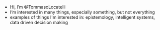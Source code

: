 - Hi, I’m @TommasoLocatelli
- I’m interested in many things, especially something, but not everything
- examples of things I'm interested in: epistemology, intelligent systems, data driven decision making

<!---
TommasoLocatelli/TommasoLocatelli is a ✨ special ✨ repository because its `README.md` (this file) appears on your GitHub profile.
You can click the Preview link to take a look at your changes.
--->
